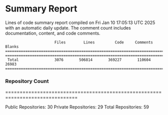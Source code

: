 # Summary Report
Lines of code summary report compiled on Fri Jan 10 17:05:13 UTC 2025 with an automatic daily update. The comment count includes documentation, content, and code comments.
```
                      Files        Lines         Code     Comments       Blanks
===============================================================================
===============================================================================
 Total                3076       506814       369227       110604        26983
===============================================================================
```

### Repository Count
===============================================================================

Public Repositories: 30
Private Repositories: 29
Total Repositories: 59

